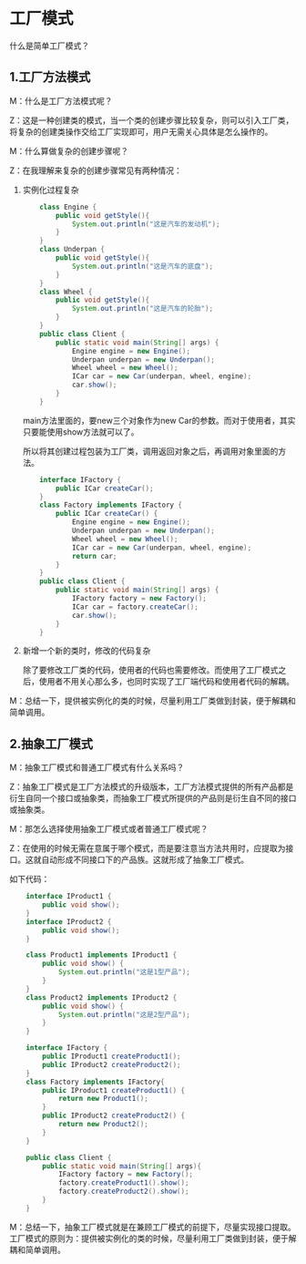 # 工厂模式   

什么是简单工厂模式？

## 1.工厂方法模式

M：什么是工厂方法模式呢？

Z：这是一种创建类的模式，当一个类的创建步骤比较复杂，则可以引入工厂类，将复杂的创建类操作交给工厂实现即可，用户无需关心具体是怎么操作的。

M：什么算做复杂的创建步骤呢？

Z：在我理解来复杂的创建步骤常见有两种情况：

1. 实例化过程复杂   

   ```java
       class Engine {
           public void getStyle(){
               System.out.println("这是汽车的发动机");
           }
       }
       class Underpan {
           public void getStyle(){
               System.out.println("这是汽车的底盘");
           }
       }
       class Wheel {
           public void getStyle(){
               System.out.println("这是汽车的轮胎");
           }
       }
       public class Client {
           public static void main(String[] args) {
               Engine engine = new Engine();
               Underpan underpan = new Underpan();
               Wheel wheel = new Wheel();
               ICar car = new Car(underpan, wheel, engine);
               car.show();
           }
       }
   ```

   main方法里面的，要new三个对象作为new Car的参数。而对于使用者，其实只要能使用show方法就可以了。   

   所以将其创建过程包装为工厂类，调用返回对象之后，再调用对象里面的方法。

   ```java
       interface IFactory {
           public ICar createCar();
       }
       class Factory implements IFactory {
           public ICar createCar() {
               Engine engine = new Engine();
               Underpan underpan = new Underpan();
               Wheel wheel = new Wheel();
               ICar car = new Car(underpan, wheel, engine);
               return car;
           }
       }
       public class Client {
           public static void main(String[] args) {
               IFactory factory = new Factory();
               ICar car = factory.createCar();
               car.show();
           }
       }
   ```

2. 新增一个新的类时，修改的代码复杂  

   除了要修改工厂类的代码，使用者的代码也需要修改。而使用了工厂模式之后，使用者不用关心那么多，也同时实现了工厂端代码和使用者代码的解耦。

M：总结一下，提供被实例化的类的时候，尽量利用工厂类做到封装，便于解耦和简单调用。

## 2.抽象工厂模式

M：抽象工厂模式和普通工厂模式有什么关系吗？

Z：抽象工厂模式是工厂方法模式的升级版本，工厂方法模式提供的所有产品都是衍生自同一个接口或抽象类，而抽象工厂模式所提供的产品则是衍生自不同的接口或抽象类。  

M：那怎么选择使用抽象工厂模式或者普通工厂模式呢？

Z：在使用的时候无需在意属于哪个模式，而是要注意当方法共用时，应提取为接口。这就自动形成不同接口下的产品族。这就形成了抽象工厂模式。

如下代码：

```java
    interface IProduct1 {
        public void show();
    }
    interface IProduct2 {
        public void show();
    }

    class Product1 implements IProduct1 {
        public void show() {
            System.out.println("这是1型产品");
        }
    }
    class Product2 implements IProduct2 {
        public void show() {
            System.out.println("这是2型产品");
        }
    }

    interface IFactory {
        public IProduct1 createProduct1();
        public IProduct2 createProduct2();
    }
    class Factory implements IFactory{
        public IProduct1 createProduct1() {
            return new Product1();
        }
        public IProduct2 createProduct2() {
            return new Product2();
        }
    }

    public class Client {
        public static void main(String[] args){
            IFactory factory = new Factory();
            factory.createProduct1().show();
            factory.createProduct2().show();
        }
    }
```

M：总结一下，抽象工厂模式就是在兼顾工厂模式的前提下，尽量实现接口提取。工厂模式的原则为：提供被实例化的类的时候，尽量利用工厂类做到封装，便于解耦和简单调用。